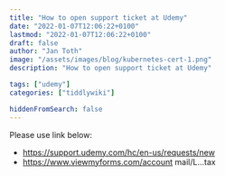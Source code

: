 ```yaml
---
title: "How to open support ticket at Udemy"
date: "2022-01-07T12:06:22+0100"
lastmod: "2022-01-07T12:06:22+0100"
draft: false
author: "Jan Toth"
image: "/assets/images/blog/kubernetes-cert-1.png"
description: "How to open support ticket at Udemy"

tags: ["udemy"]
categories: ["tiddlywiki"]

hiddenFromSearch: false
---
```


Please use link below:

* https://support.udemy.com/hc/en-us/requests/new
* https://www.viewmyforms.com/account   mail/L...tax

